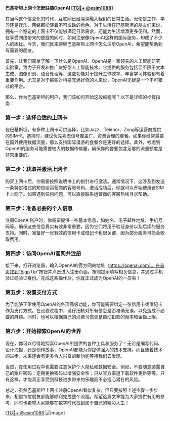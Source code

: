 **巴基斯坦上网卡怎麽註冊OpenAI [[TG💪+ @esim1088](https://t.me/s/esim1088)]**

在当今这个信息化的时代，互联网已经深深融入我们的日常生活。无论是工作、学习还是娱乐，网络都扮演着不可或缺的角色。对于生活在巴基斯坦的朋友们来说，拥有一个稳定的上网卡不仅能够满足日常需求，还能为生活增添更多便利。然而，在享受网络带来的便捷的同时，如何注册像OpenAI这样的国际服务，却成了不少人的困扰。今天，我们就来聊聊巴基斯坦上网卡怎么注册OpenAI，希望能帮助到有需要的朋友。

首先，让我们简单了解一下什么是OpenAI。OpenAI是一家领先的人工智能研究实验室，致力于开发和推广友好型人工智能技术。它提供的服务包括但不限于文本生成、图像识别、语音处理等，这些功能对于提升工作效率、丰富学习体验都有着重要作用。尤其是对于那些对科技充满好奇的人来说，OpenAI无疑是一个不可错过的平台。

那么，作为巴基斯坦的用户，我们该如何开始这段旅程呢？以下是详细的步骤指南：

### 第一步：选择合适的上网卡

在巴基斯坦，有多种上网卡可供选择，比如Jazz、Telenor、Zong等运营商提供的SIM卡。选择时，建议优先考虑信号覆盖广、资费合理的套餐。如果你经常需要在国外使用数据流量，那么支持国际漫游的套餐会是更好的选择。此外，考虑到OpenAI的服务可能需要较大的数据传输量，确保你的套餐包含足够的流量额度是非常重要的。

### 第二步：获取并激活上网卡

购买上网卡后，你需要按照说明书上的指引进行激活。通常情况下，这涉及到发送一条特定格式的短信给运营商的客服号码。激活成功后，你就可以开始使用该SIM卡上网了。如果遇到任何问题，可以直接联系运营商的客服热线寻求帮助。

### 第三步：准备必要的个人信息

注册OpenAI账户时，你需要提供一些基本信息，如姓名、电子邮件地址、手机号码等。确保这些信息真实有效非常重要，因为它们将用于验证身份以及后续的服务支持。同时，准备好一张有效的信用卡或借记卡也很关键，因为部分服务可能会收取费用。

### 第四步：访问OpenAI官网并注册

接下来，打开浏览器，输入OpenAI的官方网站地址（https://openai.com）。在首页找到“Sign Up”按钮并点击进入注册页面。按照提示填写相关信息，并通过手机验证码验证身份。完成这些操作后，你就正式成为OpenAI的一员啦！

### 第五步：设置支付方式

为了能够正常使用OpenAI的各项高级功能，你可能需要绑定一张信用卡或借记卡作为支付方式。在设置过程中，请仔细核对所有信息是否准确无误，以免造成不必要的麻烦。同时，也可以根据自己的消费习惯调整自动扣款的频率和金额上限。

### 第六步：开始探索OpenAI的世界

现在，你可以尽情地探索OpenAI所提供的各种工具和服务了！无论是编写代码、设计海报，还是创作故事，OpenAI都能为你提供强大的技术支持。而且随着技术的进步，未来还会有更多令人兴奋的新功能等待我们去发现。

当然，在使用过程中也需要注意保护个人隐私和数据安全。例如，不要随意透露自己的账户密码；定期更换密码以增强安全性；只从官方渠道下载软件更新等等。只有这样，才能真正享受到科技进步带来的乐趣而不必担心潜在的风险。

总之，虽然巴基斯坦上网卡注册OpenAI看似复杂，但只要按照上述步骤一步步来，相信每位朋友都能够顺利完成整个流程。希望这篇文章能为大家提供有用的参考，同时也希望大家能够在数字时代找到属于自己的精彩人生！

[[TG💪+ @esim1088](https://t.me/s/esim1088) ![Image](https://i.postimg.cc/4NQfJmqS/Snipaste-2025-05-13-00-14-12.png)]